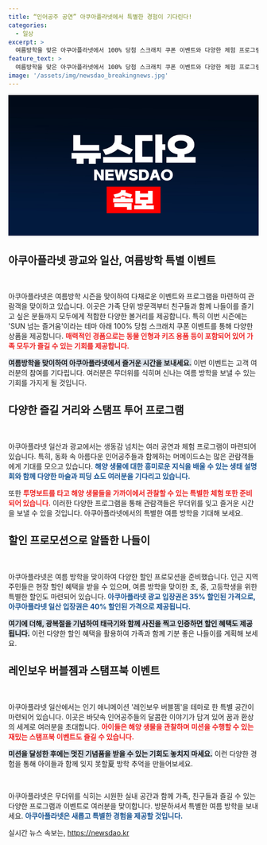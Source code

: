 ```yaml
---
title: “인어공주 공연” 아쿠아플라넷에서 특별한 경험이 기다린다!
categories:
  - 일상
excerpt: >
  여름방학을 맞은 아쿠아플라넷에서 100% 당첨 스크래치 쿠폰 이벤트와 다양한 체험 프로그램이 펼쳐집니다! 인어공주와 함께하는 머메이드쇼, 할인 혜택과 풍성한 경품이 가득한 이 환상적인 이벤트에 여러분을 초대합니다!
feature_text: >
  여름방학을 맞은 아쿠아플라넷에서 100% 당첨 스크래치 쿠폰 이벤트와 다양한 체험 프로그램이 펼쳐집니다! 인어공주와 함께하는 머메이드쇼, 할인 혜택과 풍성한 경품이 가득한 이 환상적인 이벤트에 여러분을 초대합니다!
image: '/assets/img/newsdao_breakingnews.jpg'
---
```


<p><img src="/assets/img/newsdao_breakingnews.jpg" alt="bookingtag 속보" /></p>

<h2 data-ke-size="size26">아쿠아플라넷 광교와 일산, 여름방학 특별 이벤트</h2>

<p data-ke-size="size16">&nbsp;</p>

<p>아쿠아플라넷은 여름방학 시즌을 맞이하여 다채로운 이벤트와 프로그램을 마련하여 관람객을 맞이하고 있습니다. 이곳은 가족 단위 방문객부터 친구들과 함께 나들이를 즐기고 싶은 분들까지 모두에게 적합한 다양한 볼거리를 제공합니다. 특히 이번 시즌에는 'SUN 넘는 즐거움'이라는 테마 아래 100% 당첨 스크래치 쿠폰 이벤트를 통해 다양한 상품을 제공합니다. <b><span style="color: #ee2323;">매력적인 경품으로는 동물 인형과 키즈 용품 등이 포함되어 있어 가족 모두가 즐길 수 있는 기회를 제공합니다.</span></b> </p>

<p><b><span style="background-color: #21538527;">여름방학을 맞이하여 아쿠아플라넷에서 즐거운 시간을 보내세요.</span></b> 이번 이벤트는 고객 여러분의 참여를 기다립니다. 여러분은 무더위를 식히며 신나는 여름 방학을 보낼 수 있는 기회를 가지게 될 것입니다. </p>

<h2 data-ke-size="size26">다양한 즐길 거리와 스탬프 투어 프로그램</h2>

<p data-ke-size="size16">&nbsp;</p>

<p>아쿠아플라넷 일산과 광교에서는 생동감 넘치는 여러 공연과 체험 프로그램이 마련되어 있습니다. 특히, 동화 속 아름다운 인어공주들과 함께하는 머메이드쇼는 많은 관람객들에게 기대를 모으고 있습니다. <b><span style="color: #1a5490;">해양 생물에 대한 흥미로운 지식을 배울 수 있는 생태 설명회와 함께 다양한 마술과 피딩 쇼도 여러분을 기다리고 있습니다.</span></b> </p>

<p>또한 <b><span style="color: #ee2323;">투명보트를 타고 해양 생물들을 가까이에서 관찰할 수 있는 특별한 체험 또한 준비되어 있습니다.</span></b> 이러한 다양한 프로그램을 통해 관람객들은 무더위를 잊고 즐거운 시간을 보낼 수 있을 것입니다. 아쿠아플라넷에서의 특별한 여름 방학을 기대해 보세요.</p>

<h2 data-ke-size="size26">할인 프로모션으로 알뜰한 나들이</h2>

<p data-ke-size="size16">&nbsp;</p>

<p>아쿠아플라넷은 여름 방학을 맞이하여 다양한 할인 프로모션을 준비했습니다. 인근 지역 주민들은 현장 할인 혜택을 받을 수 있으며, 여름 방학을 맞이한 초, 중, 고등학생을 위한 특별한 할인도 마련되어 있습니다. <b><span style="color: #1a5490;">아쿠아플라넷 광교 입장권은 35% 할인된 가격으로, 아쿠아플라넷 일산 입장권은 40% 할인된 가격으로 제공됩니다.</span></b> </p>

<p><b><span style="background-color: #21538527;">여기에 더해, 광복절을 기념하여 태극기와 함께 사진을 찍고 인증하면 할인 혜택도 제공됩니다.</span></b> 이런 다양한 할인 혜택을 활용하여 가족과 함께 기분 좋은 나들이를 계획해 보세요.</p>

<h2 data-ke-size="size26">레인보우 버블젬과 스탬프북 이벤트</h2>

<p data-ke-size="size16">&nbsp;</p>

<p>아쿠아플라넷 일산에서는 인기 애니메이션 '레인보우 버블젬'을 테마로 한 특별 공간이 마련되어 있습니다. 이곳은 바닷속 인어공주들의 달콤한 이야기가 담겨 있어 꿈과 환상의 세계로 여러분을 초대합니다. <b><span style="color: #ee2323;">아이들은 해양 생물을 관찰하며 미션을 수행할 수 있는 재밌는 스탬프북 이벤트도 즐길 수 있습니다.</span></b> </p>

<p><b><span style="background-color: #21538527;">미션을 달성한 후에는 멋진 기념품을 받을 수 있는 기회도 놓치지 마세요.</span></b> 이런 다양한 경험을 통해 아이들과 함께 잊지 못할夏 방학 추억을 만들어보세요.</p>

<p data-ke-size="size16">&nbsp;</p>

<p>아쿠아플라넷은 무더위를 식히는 시원한 실내 공간과 함께 가족, 친구들과 즐길 수 있는 다양한 프로그램과 이벤트로 여러분을 맞이합니다. 방문하셔서 특별한 여름 방학을 보내세요. <b><span style="color: #1a5490;">아쿠아플라넷은 새롭고 특별한 경험을 제공할 것입니다.</span></b></p>
실시간 뉴스 속보는, <a href="https://newsdao.kr" rel="dofollow">https://newsdao.kr</a>


